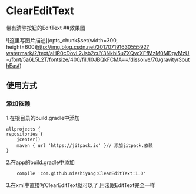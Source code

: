 # ClearEditText
带有清除按钮的EditText
##效果图

![这里写图片描述](opts_chunk$set(width=300, height=600)http://img.blog.csdn.net/20170719163055592?watermark/2/text/aHR0cDovL2Jsb2cuY3Nkbi5uZXQvcXFfMzM0MDgyMzU=/font/5a6L5L2T/fontsize/400/fill/I0JBQkFCMA==/dissolve/70/gravity/SouthEast)
## 使用方式
### 添加依赖
1.在根目录的build.gradle中添加

	allprojects {
    repositories {
        jcenter()
        maven { url 'https://jitpack.io' }// 添加jitpack.依赖
    }
2.在app的build.gradle中添加

		compile 'com.github.niezhiyang:ClearEditText:1.0'
3.在xml中直接写ClearEditText就可以了 用法跟EditText完全一样
